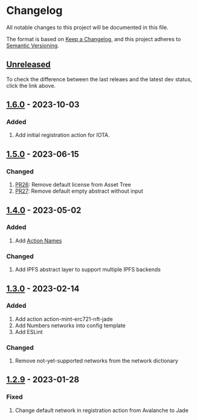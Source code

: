 # Changelog

All notable changes to this project will be documented in this file.

The format is based on [Keep a Changelog](https://keepachangelog.com/en/1.0.0/),
and this project adheres to [Semantic Versioning](https://semver.org/spec/v2.0.0.html).

## [Unreleased]

To check the difference between the last releaes and the latest dev status, click the link above.

## [1.6.0] - 2023-10-03

### Added

1. Add initial registration action for IOTA.

## [1.5.0] - 2023-06-15

### Changed

1. [PR26](https://github.com/numbersprotocol/nit/pull/26): Remove default license from Asset Tree
1. [PR27](https://github.com/numbersprotocol/nit/pull/27): Remove default empty abstract without input

## [1.4.0] - 2023-05-02

### Added

1. Add [Action Names](https://docs.numbersprotocol.io/introduction/numbers-protocol/defining-web3-assets/commit#actions)

### Changed

1. Add IPFS abstract layer to support multiple IPFS backends

## [1.3.0] - 2023-02-14

### Added

1. Add action action-mint-erc721-nft-jade
2. Add Numbers networks into config template
2. Add ESLint

### Changed

1. Remove not-yet-supported networks from the network dictionary

## [1.2.9] - 2023-01-28

### Fixed

1. Change default network in registration action from Avalanche to Jade

[unreleased]: https://github.com/numbersprotocol/capture-lite/compare/1.6.0...HEAD
[1.6.0]: https://github.com/numbersprotocol/capture-lite/compare/1.5.0...1.6.0
[1.5.0]: https://github.com/numbersprotocol/capture-lite/compare/1.4.0...1.5.0
[1.4.0]: https://github.com/numbersprotocol/capture-lite/compare/1.3.0...1.4.0
[1.3.0]: https://github.com/numbersprotocol/capture-lite/compare/1.2.9...1.3.0
[1.2.9]: https://github.com/numbersprotocol/capture-lite/releases/tag/1.2.9